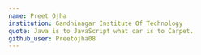 ```yaml
---
name: Preet Ojha
institution: Gandhinagar Institute Of Technology
quote: Java is to JavaScript what car is to Carpet.
github_user: Preetojha08
---
```

